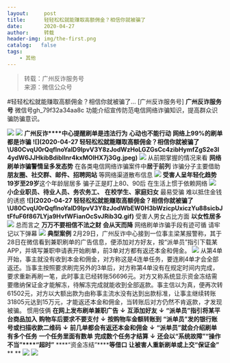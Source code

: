 ```yaml
---
layout:     post
title:      轻轻松松就能赚取高额佣金？相信你就被骗了
date:       2020-04-27
author:     转载
header-img: img/the-first.png
catalog:   false
tags:
    - 其他
---
```


<blockquote><p>转载：广州反诈服务号<br>
来源：微信公众号</p></blockquote>

#轻轻松松就能赚取高额佣金？相信你就被骗了...
[广州反诈服务号]
**广州反诈服务号**
微信号gh_79f32a34aa8c
功能介绍宣传防范电信网络诈骗知识，提高群众识骗防骗意识。

![]({{site.baseurl}}/postimg/7F37aSO3cxl6xAQOSPz46cd3HvxcRvygZT318bcPZt8mic9rX7Gjiaic2nZ5QRaCjEibhmuh6Hc3XpEMHj5jWxojWg.gif)
![]({{site.baseurl}}/postimg/U80CvqU0rQqfInoYaID9lpvV3Y8zJodWO5cQO291KcHRHl2hrUYjPERkiaiaB2llcC1xp2ZzRKdDBLX7ibthiaQDrw.jpeg)
**广州反诈****中心提醒刷单是违法行为**
**心动也不能行动**
**网络上99%的刷单都是诈骗**
**![](2020-04-27
轻轻松松就能赚取高额佣金？相信你就被骗了\\U80CvqU0rQqfInoYaID9lpvV3Y8zJodWzHoLGZGsCc4zibHymfZgS2e3I4ydW6JJHkibBdiblInr4kxMOlHX7j3Gg.jpeg)**
![]({{site.baseurl}}/postimg/Ljib4So7yuWgQNqWVukQWtEode4Q2iaTawxpFOe7XOeEtfYntEqpXfGp3OSZelUkPfiak3Da0xwYcATJSxbRrcxrg.gif)
从前期掌握的情况来看
**网络刷单诈骗警情呈多发态势**
在各类电信网络诈骗案件中**居于前列**
诈骗分子主要借助
**朋友圈、社交群、邮件、招聘网站**
等网络渠道散布信息
![]({{site.baseurl}}/postimg/U80CvqU0rQqfInoYaID9lpvV3Y8zJodWJ1iamJz2V3EfMribeFSSEUEhkJyaMyGib2VtyUaCqWLicT7fqxyUicVwCVQ.png)
**受害人呈年轻化趋势**
**19岁至29岁**这个年龄层居多
骗子正是盯上80、90后
在生活上惯于依赖网络
![]({{site.baseurl}}/postimg/U80CvqU0rQqfInoYaID9lpvV3Y8zJodWuDa1UJkpRHN8KovLCPaOibm22EnRT5IgUGVCm5Z4iaDuK0fia9BAMjwKw.jpeg)
**小企业职员、待业人员、务农务工、**
**在校学生、家庭妇女**
最易受骗
难以抵住金钱的诱惑
**![](2020-04-27
轻轻松松就能赚取高额佣金？相信你就被骗了\\U80CvqU0rQqfInoYaID9lpvV3Y8zJodWbEW0H3bWzicpUxiczYu88sicbJtFfuF6f867LYja9HvfWFianOcSvJRib3Q.gif)**
受害人男女占比方面
**以女性居多**
![]({{site.baseurl}}/postimg/U80CvqU0rQqfInoYaID9lpvV3Y8zJodWgg5X1dZAibnhXNxpKem2Icp2klNfAG8ql9XZHSKvg5aE4PeSukkmXgw.png)
总而言之
**万万不要相信不法之财**
**会从天而降**
网络刷单诈骗手段有迹可循
请牢记以下弹幕
![]({{site.baseurl}}/postimg/U80CvqU0rQqfInoYaID9lpvV3Y8zJodWq9DSs1Tayo53spNVb66FLQvvV0Uib8IVlG789gC3EMxXvWVXRrb5y8w.gif)
**典型案例**
2月29日，广州反诈中心接到一位事主梁某报警称，其于28日在微信看到兼职刷单的广告信息，便添加对方好友，按“派单员”指引下载某APP，并填写兼职申请表开始刷单，前3单对方都有返还本金和佣金。
![]({{site.baseurl}}/postimg/U80CvqU0rQqfInoYaID9lpvV3Y8zJodWESRpFJ5Tt4AZCRicpicfrtyp6aoGBMgs8ujNMAX95uiaNtC7AjjTF5Qmw.gif)
从第4单开始，事主就没有收到本金和佣金，对方称这是4连单任务，要连刷4单才会全部返还。当事主按照要求刷完另外的3单后，对方称第4单没有在规定时间内完成，要求重新再刷一笔，此时事主已经转账56696元。对方又称系统显示资金冻结需要缴纳保证金才能解冻，待解冻完成就能收到全部返款。事主信以为真，便再次转61502元，对方以大额出款为由称事主流水没有达到出款标准，让事主继续转账31805元达到15万元，才能返还本金和佣金，当转账后对方仍然不肯返款，才发现被骗。
惯用伎俩
**在网上发布刷单兼职广告**
**↓**
**互添加好友**
****↓****
**“派单员”指引将某平台商品加入**
**购物车后要求不要支付**
****↓****
**按购物车金额转账到**
**“派单员”发的银行账号或扫描收款二维码**
****↓****
**前几单都会有返还本金和佣金**
****↓****
**“派单员”就会介绍刷单有多个任务**
**一个任务里面有数单**
**完成数个任务才结算**
****↓****
**还会以“系统故障”“操作不当”****“超时”**
****“资金冻结”******等借口**
**让被害人重新刷单或上交“保证金”**
**
**
![]({{site.baseurl}}/postimg/7F37aSO3cxl6xAQOSPz46cd3HvxcRvygCdbHCuz4MHOxlklQronTGh3JKqabWtC8mpfpuIc9PRNKCEFU6q96yA.png)
![]({{site.baseurl}}/postimg/7F37aSO3cxkyCm4Y8qK3v8rztf1oktdUrsLUQhsJQ67qGCQ6rLAiba90PB3L8ibJrdFicoHfuNymQ5U8qoS4BDOTg.png)
